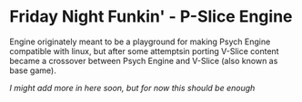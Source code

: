 # Friday Night Funkin' - P-Slice Engine
Engine originately meant to be a playground for making Psych Engine compatible with linux, but after some attemptsin porting V-Slice content became a crossover between Psych Engine and V-Slice (also known as base game).

*I might add more in here soon, but for now this should be enough*
